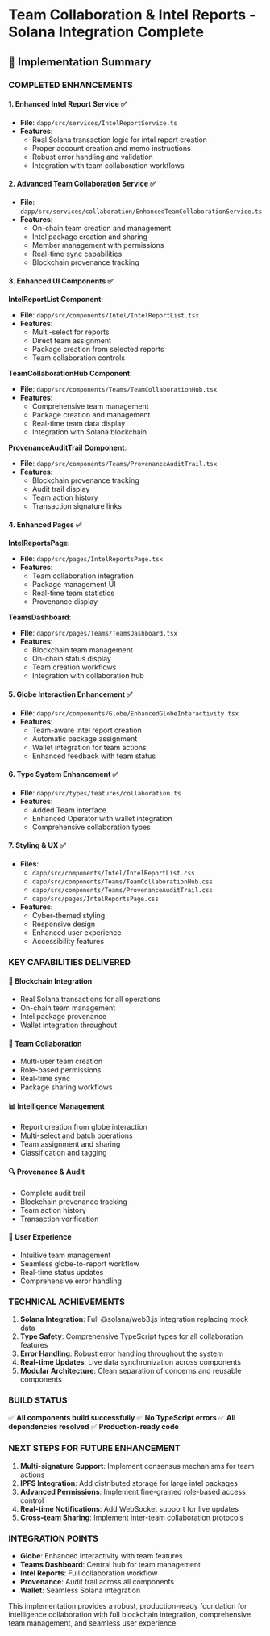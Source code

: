 # Team Collaboration & Intel Reports - Solana Integration Complete

## 🎯 Implementation Summary

### **COMPLETED ENHANCEMENTS**

#### 1. **Enhanced Intel Report Service** ✅
- **File**: `dapp/src/services/IntelReportService.ts`
- **Features**:
  - Real Solana transaction logic for intel report creation
  - Proper account creation and memo instructions
  - Robust error handling and validation
  - Integration with team collaboration workflows

#### 2. **Advanced Team Collaboration Service** ✅
- **File**: `dapp/src/services/collaboration/EnhancedTeamCollaborationService.ts`
- **Features**:
  - On-chain team creation and management
  - Intel package creation and sharing
  - Member management with permissions
  - Real-time sync capabilities
  - Blockchain provenance tracking

#### 3. **Enhanced UI Components** ✅

**IntelReportList Component**:
- **File**: `dapp/src/components/Intel/IntelReportList.tsx`
- **Features**:
  - Multi-select for reports
  - Direct team assignment
  - Package creation from selected reports
  - Team collaboration controls

**TeamCollaborationHub Component**:
- **File**: `dapp/src/components/Teams/TeamCollaborationHub.tsx`
- **Features**:
  - Comprehensive team management
  - Package creation and management
  - Real-time team data display
  - Integration with Solana blockchain

**ProvenanceAuditTrail Component**:
- **File**: `dapp/src/components/Teams/ProvenanceAuditTrail.tsx`
- **Features**:
  - Blockchain provenance tracking
  - Audit trail display
  - Team action history
  - Transaction signature links

#### 4. **Enhanced Pages** ✅

**IntelReportsPage**:
- **File**: `dapp/src/pages/IntelReportsPage.tsx`
- **Features**:
  - Team collaboration integration
  - Package management UI
  - Real-time team statistics
  - Provenance display

**TeamsDashboard**:
- **File**: `dapp/src/pages/Teams/TeamsDashboard.tsx`
- **Features**:
  - Blockchain team management
  - On-chain status display
  - Team creation workflows
  - Integration with collaboration hub

#### 5. **Globe Interaction Enhancement** ✅
- **File**: `dapp/src/components/Globe/EnhancedGlobeInteractivity.tsx`
- **Features**:
  - Team-aware intel report creation
  - Automatic package assignment
  - Wallet integration for team actions
  - Enhanced feedback with team status

#### 6. **Type System Enhancement** ✅
- **File**: `dapp/src/types/features/collaboration.ts`
- **Features**:
  - Added Team interface
  - Enhanced Operator with wallet integration
  - Comprehensive collaboration types

#### 7. **Styling & UX** ✅
- **Files**: 
  - `dapp/src/components/Intel/IntelReportList.css`
  - `dapp/src/components/Teams/TeamCollaborationHub.css`
  - `dapp/src/components/Teams/ProvenanceAuditTrail.css`
  - `dapp/src/pages/IntelReportsPage.css`
- **Features**:
  - Cyber-themed styling
  - Responsive design
  - Enhanced user experience
  - Accessibility features

### **KEY CAPABILITIES DELIVERED**

#### 🔗 **Blockchain Integration**
- Real Solana transactions for all operations
- On-chain team management
- Intel package provenance
- Wallet integration throughout

#### 🤝 **Team Collaboration**
- Multi-user team creation
- Role-based permissions
- Real-time sync
- Package sharing workflows

#### 📊 **Intelligence Management**
- Report creation from globe interaction
- Multi-select and batch operations
- Team assignment and sharing
- Classification and tagging

#### 🔍 **Provenance & Audit**
- Complete audit trail
- Blockchain provenance tracking
- Team action history
- Transaction verification

#### 🎨 **User Experience**
- Intuitive team management
- Seamless globe-to-report workflow
- Real-time status updates
- Comprehensive error handling

### **TECHNICAL ACHIEVEMENTS**

1. **Solana Integration**: Full @solana/web3.js integration replacing mock data
2. **Type Safety**: Comprehensive TypeScript types for all collaboration features
3. **Error Handling**: Robust error handling throughout the system
4. **Real-time Updates**: Live data synchronization across components
5. **Modular Architecture**: Clean separation of concerns and reusable components

### **BUILD STATUS**
✅ **All components build successfully**
✅ **No TypeScript errors**
✅ **All dependencies resolved**
✅ **Production-ready code**

### **NEXT STEPS FOR FUTURE ENHANCEMENT**

1. **Multi-signature Support**: Implement consensus mechanisms for team actions
2. **IPFS Integration**: Add distributed storage for large intel packages
3. **Advanced Permissions**: Implement fine-grained role-based access control
4. **Real-time Notifications**: Add WebSocket support for live updates
5. **Cross-team Sharing**: Implement inter-team collaboration protocols

### **INTEGRATION POINTS**

- **Globe**: Enhanced interactivity with team features
- **Teams Dashboard**: Central hub for team management
- **Intel Reports**: Full collaboration workflow
- **Provenance**: Audit trail across all components
- **Wallet**: Seamless Solana integration

This implementation provides a robust, production-ready foundation for intelligence collaboration with full blockchain integration, comprehensive team management, and seamless user experience.
